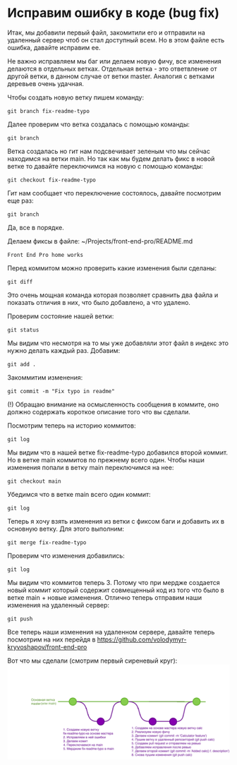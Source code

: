 # Исправим ошибку в коде (bug fix)

Итак, мы добавили первый файл, закомитили его и отправили на удаленный сервер чтоб он стал доступный всем. Но в этом файле есть ошибка, давайте исправим ее.

Не важно исправляем мы баг или делаем новую фичу, все изменения делаются в отдельных ветках. Отдельная ветка - это ответвление от другой ветки, в данном случае от ветки master. Аналогия с ветками деревьев очень удачная.

Чтобы создать новую ветку пишем команду:
```
git branch fix-readme-typo
```
Далее проверим что ветка создалась с помощью команды:
```
git branch
```
Ветка создалась но гит нам подсвечивает зеленым что мы сейчас находимся на ветки main. Но так как мы будем делать фикс в новой ветке то давайте переключимся на новую с помощью команды:
```
git checkout fix-readme-typo
```
Гит нам сообщает что переключение состоялось, давайте посмотрим еще раз:
```
git branch
```
Да, все в порядке.

Делаем фиксы в файле:
~/Projects/front-end-pro/README.md
```
Front End Pro home works
```
Перед коммитом можно проверить какие изменения были сделаны:
```
git diff
```
Это очень мощная команда которая позволяет сравнить два файла и показать отличия в них, что было добавлено, а что удалено.

Проверим состояние нашей ветки:
```
git status
```
Мы видим что несмотря на то мы уже добавляли этот файл в индекс это нужно делать каждый раз. Добавим:
```
git add .
```
Закоммитим изменения:
```
git commit -m "Fix typo in readme"
```
(!) Обращаю внимание на осмысленность сообщения в коммите, оно должно содержать короткое описание того что вы сделали.

Посмотрим теперь на историю коммитов:
```
git log
```
Мы видим что в нашей ветке fix-readme-typo добавился второй коммит. Но в ветке main коммитов по прежнему всего один. Чтобы наши изменения попали в ветку main переключимся на нее:
```
git checkout main
```
Убедимся что в ветке main всего один коммит:
```
git log
```
Теперь я хочу взять изменения из ветки с фиксом баги и добавить их в основную ветку. Для этого выполним:
```
git merge fix-readme-typo
```
Проверим что изменения добавились:
```
git log
```
Мы видим что коммитов теперь 3. Потому что при мердже создается новый коммит который содержит совмещенный код из того что было в ветке main + новые изменения. Отлично теперь отправим наши изменения на удаленный сервер:
```
git push
```
Все теперь наши изменения на удаленном сервере, давайте теперь посмотрим на них перейдя в https://github.com/volodymyr-kryvoshapov/front-end-pro

Вот что мы сделали (смотрим первый сиреневый круг):
<img src="./git-branch.png" width="700">